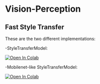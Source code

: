 # Vision-Perception
## Fast Style Transfer
These are the two different implementations:

-StyleTransferModel: 

[![Open In Colab](https://colab.research.google.com/assets/colab-badge.svg)](https://colab.research.google.com/drive/1poNfBC2mNgIlJ0ceN-yn8Rt_8vBJuGoh)

-Mobilenet-like StyleTransferModel: 

[![Open In Colab](https://colab.research.google.com/assets/colab-badge.svg)](https://colab.research.google.com/drive/17AJCibEXmysLLfQbUnHpnb1UUQNimt32)
